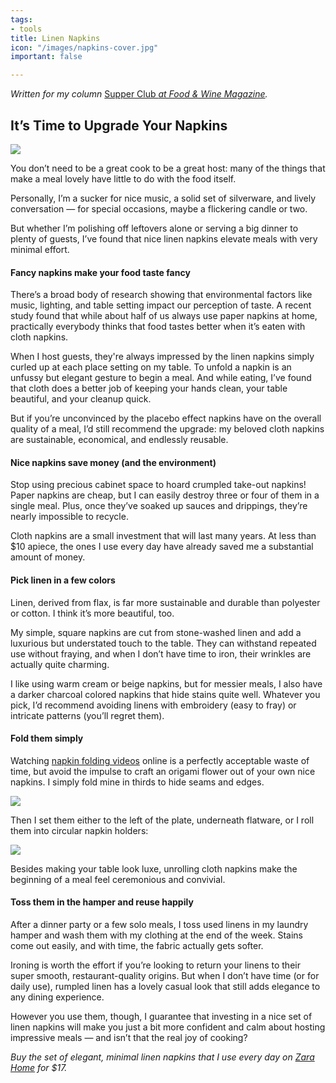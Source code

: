 ```yaml
---
tags:
- tools
title: Linen Napkins
icon: "/images/napkins-cover.jpg"
important: false

---
```

_Written for my column_ [Supper Club _at Food & Wine Magazine_](https://www.foodandwine.com/cooking-techniques/salmon-filets-sear-marinade-broil-supper-club)_._

## It’s Time to Upgrade Your Napkins

![](https://cdn-image.foodandwine.com/sites/default/files/jonah-reider-cloth-napkins-ft-blog1019.jpg)

You don’t need to be a great cook to be a great host: many of the things that make a meal lovely have little to do with the food itself.

Personally, I’m a sucker for nice music, a solid set of silverware, and lively conversation — for special occasions, maybe a flickering candle or two.

But whether I’m polishing off leftovers alone or serving a big dinner to plenty of guests, I’ve found that nice linen napkins elevate meals with very minimal effort.

#### Fancy napkins make your food taste fancy

There’s a broad body of research showing that environmental factors like music, lighting, and table setting impact our perception of taste. A recent study found that while about half of us always use paper napkins at home, practically everybody thinks that food tastes better when it’s eaten with cloth napkins.

When I host guests, they're always impressed by the linen napkins simply curled up at each place setting on my table. To unfold a napkin is an unfussy but elegant gesture to begin a meal. And while eating, I’ve found that cloth does a better job of keeping your hands clean, your table beautiful, and your cleanup quick.

But if you’re unconvinced by the placebo effect napkins have on the overall quality of a meal, I’d still recommend the upgrade: my beloved cloth napkins are sustainable, economical, and endlessly reusable.

#### Nice napkins save money (and the environment)

Stop using precious cabinet space to hoard crumpled take-out napkins! Paper napkins are cheap, but I can easily destroy three or four of them in a single meal. Plus, once they’ve soaked up sauces and drippings, they’re nearly impossible to recycle.

Cloth napkins are a small investment that will last many years. At less than $10 apiece, the ones I use every day have already saved me a substantial amount of money.

#### Pick linen in a few colors

Linen, derived from flax, is far more sustainable and durable than polyester or cotton. I think it’s more beautiful, too.

My simple, square napkins are cut from stone-washed linen and add a luxurious but understated touch to the table. They can withstand repeated use without fraying, and when I don’t have time to iron, their wrinkles are actually quite charming.

I like using warm cream or beige napkins, but for messier meals, I also have a darker charcoal colored napkins that hide stains quite well. Whatever you pick, I’d recommend avoiding linens with embroidery (easy to fray) or intricate patterns (you’ll regret them).

#### Fold them simply

Watching [napkin folding videos](https://www.youtube.com/watch?v=r7_YTnqP5uk "(opens new window)") online is a perfectly acceptable waste of time, but avoid the impulse to craft an origami flower out of your own nice napkins. I simply fold mine in thirds to hide seams and edges.

![](https://media.giphy.com/media/eHGCIK4HqTAP1xYvMr/giphy.gif)

Then I set them either to the left of the plate, underneath flatware, or I roll them into circular napkin holders:

![](https://media.giphy.com/media/SXlYCO2JAme0bajuwz/giphy.gif)

Besides making your table look luxe, unrolling cloth napkins make the beginning of a meal feel ceremonious and convivial.

#### Toss them in the hamper and reuse happily

After a dinner party or a few solo meals, I toss used linens in my laundry hamper and wash them with my clothing at the end of the week. Stains come out easily, and with time, the fabric actually gets softer.

Ironing is worth the effort if you’re looking to return your linens to their super smooth, restaurant-quality origins. But when I don’t have time (or for daily use), rumpled linen has a lovely casual look that still adds elegance to any dining experience.

However you use them, though, I guarantee that investing in a nice set of linen napkins will make you just a bit more confident and calm about hosting impressive meals — and isn’t that the real joy of cooking?

_Buy the set of elegant, minimal linen napkins that I use every day on_ [_Zara Home_](https://www.zarahome.com/us/washed-linen-napkin-(pack-of-2)-c0p301252265.html?colorId=507&srch=true "(opens new window)") _for $17._